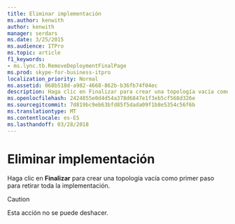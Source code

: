```yaml
---
title: Eliminar implementación
ms.author: kenwith
author: kenwith
manager: serdars
ms.date: 3/25/2015
ms.audience: ITPro
ms.topic: article
f1_keywords:
- ms.lync.tb.RemoveDeploymentFinalPage
ms.prod: skype-for-business-itpro
localization_priority: Normal
ms.assetid: 068b518d-a982-4668-862b-b36fb74f04ec
description: Haga clic en Finalizar para crear una topología vacía como el primer paso para decomisar toda la implementación.
ms.openlocfilehash: 2424855e0d4d54a378d6847e1f3eb5cf568d326e
ms.sourcegitcommit: 7d819bc9eb63bfd85f5dada09f1b8e5354c56f6b
ms.translationtype: MT
ms.contentlocale: es-ES
ms.lasthandoff: 03/28/2018
---
```

# <a name="remove-deployment"></a>Eliminar implementación
 
Haga clic en **Finalizar** para crear una topología vacía como primer paso para retirar toda la implementación.
  
> [!CAUTION]
> Esta acción no se puede deshacer. 
  

